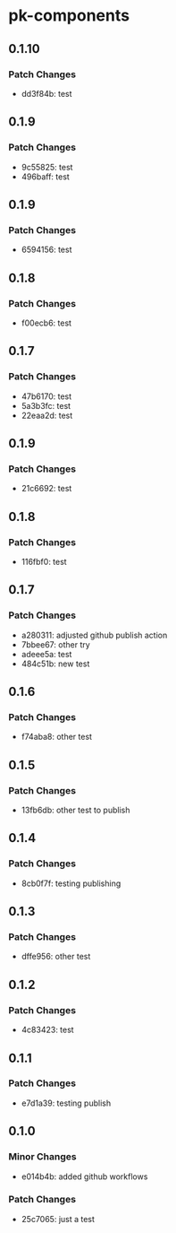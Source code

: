 # pk-components

## 0.1.10

### Patch Changes

- dd3f84b: test

## 0.1.9

### Patch Changes

- 9c55825: test
- 496baff: test

## 0.1.9

### Patch Changes

- 6594156: test

## 0.1.8

### Patch Changes

- f00ecb6: test

## 0.1.7

### Patch Changes

- 47b6170: test
- 5a3b3fc: test
- 22eaa2d: test

## 0.1.9

### Patch Changes

- 21c6692: test

## 0.1.8

### Patch Changes

- 116fbf0: test

## 0.1.7

### Patch Changes

- a280311: adjusted github publish action
- 7bbee67: other try
- adeee5a: test
- 484c51b: new test

## 0.1.6

### Patch Changes

- f74aba8: other test

## 0.1.5

### Patch Changes

- 13fb6db: other test to publish

## 0.1.4

### Patch Changes

- 8cb0f7f: testing publishing

## 0.1.3

### Patch Changes

- dffe956: other test

## 0.1.2

### Patch Changes

- 4c83423: test

## 0.1.1

### Patch Changes

- e7d1a39: testing publish

## 0.1.0

### Minor Changes

- e014b4b: added github workflows

### Patch Changes

- 25c7065: just a test
